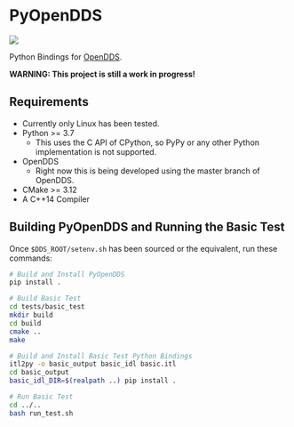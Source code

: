 # PyOpenDDS

[![](https://github.com/iguessthislldo/pyopendds/workflows/pyopendds/badge.svg)](
  https://github.com/iguessthislldo/pyopendds/actions?query=workflow%3Apyopendds)

Python Bindings for [OpenDDS](https://github.com/objectcomputing/OpenDDS).

**WARNING: This project is still a work in progress!**

## Requirements

- Currently only Linux has been tested.
- Python >= 3.7
  - This uses the C API of CPython, so PyPy or any other Python implementation
    is not supported.
- OpenDDS
  - Right now this is being developed using the master branch of OpenDDS.
- CMake >= 3.12
- A C++14 Compiler

## Building PyOpenDDS and Running the Basic Test

Once `$DDS_ROOT/setenv.sh` has been sourced or the equivalent, run these
commands:

```sh
# Build and Install PyOpenDDS
pip install .

# Build Basic Test
cd tests/basic_test
mkdir build
cd build
cmake ..
make

# Build and Install Basic Test Python Bindings
itl2py -o basic_output basic_idl basic.itl
cd basic_output
basic_idl_DIR=$(realpath ..) pip install .

# Run Basic Test
cd ../..
bash run_test.sh
```

